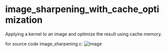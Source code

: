 # image_sharpening_with_cache_optimization
Applying a kernel to an image and optimize the result using cache memory.

for source code image_sharpening.c: 
![image](https://user-images.githubusercontent.com/33194623/144938829-6e5d63c8-fda0-4806-9cb2-c9f1034300e8.png)
